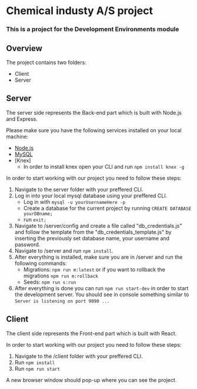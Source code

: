 # Chemical industy A/S project

### This is a project for the Development Environments module

## Overview

The project contains two folders:

- Client
- Server

## Server

The server side represents the Back-end part which is built with Node.js and Express.

Please make sure you have the following services installed on your local machine:

- [Node.js](https://nodejs.org/en/)
- [MySQL](https://dev.mysql.com/doc/mysql-installation-excerpt/5.7/en/)
- [Knex]
  - In order to install knex open your CLI and run `npm install knex -g`

In order to start working with our project you need to follow these steps:

1. Navigate to the server folder with your preffered CLI.
2. Log in into your local mysql database using your preffered CLI.
   - Log in with `mysql -u yourUsernameHere -p`
   - Create a database for the current project by running `CREATE DATABASE yourDBname;`
   - run `exit;`
3. Navigate to /server/config and create a file called "db_credentials.js" and follow the template from the "db_credentials_template.js" by inserting the previously set database name, your username and password.
4. Navigate to /server and run `npm install`.
5. After everything is installed, make sure you are in /server and run the following commands:
   - Migrations: `npm run m:latest` or if you want to rollback the migrations `npm run m:rollback`
   - Seeds: `npm run s:run`
6. After everything is done you can run `npm run start-dev` in order to start the development server. You should see in console something similar to `Server is listening on port 9090 ...`

## Client

The client side represents the Front-end part which is built with React.

In order to start working with our project you need to follow these steps:

1. Navigate to the /client folder with your preffered CLI.
2. Run `npm install`
3. Run `npm run start`

A new browser window should pop-up where you can see the project.

